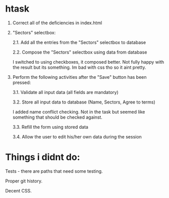 # htask

1. Correct all of the deficiencies in index.html

2. "Sectors" selectbox:

    2.1. Add all the entries from the "Sectors" selectbox to database

    2.2. Compose the "Sectors" selectbox using data from database
    
    I switched to using checkboxes, it composed better. Not fully happy with the result but its something. Im bad with css tho so it aint pretty.
 

3. Perform the following activities after the "Save" button has been pressed:

    3.1. Validate all input data (all fields are mandatory)

    3.2. Store all input data to database (Name, Sectors, Agree to terms)

    I added name conflict checking. Not in the task but seemed like something that should be checked against.

    3.3. Refill the form using stored data

    3.4. Allow the user to edit his/her own data during the session

# Things i didnt do:

Tests - there are paths that need some testing.

Proper git history.

Decent CSS.
